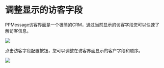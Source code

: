 # 调整显示的访客字段
PPMessage访客界面是一个极简的CRM，通过当前显示的访客字段您可以快速了解访客信息。

![](https://upload-images.jianshu.io/upload_images/12406336-24522e09373717ae.png?imageMogr2/auto-orient/strip%7CimageView2/2/w/1240)

点击访客字段配置按钮，您可以调整在访客界面显示的客户字段和顺序。

![](https://upload-images.jianshu.io/upload_images/12406336-85998289f431b981.png?imageMogr2/auto-orient/strip%7CimageView2/2/w/1240)
